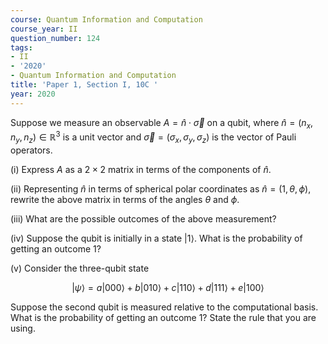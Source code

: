 ```yaml
---
course: Quantum Information and Computation
course_year: II
question_number: 124
tags:
- II
- '2020'
- Quantum Information and Computation
title: 'Paper 1, Section I, 10C '
year: 2020
---
```




Suppose we measure an observable $A=\hat{n} \cdot \vec{\sigma}$ on a qubit, where $\hat{n}=\left(n_{x}, n_{y}, n_{z}\right) \in \mathbb{R}^{3}$ is a unit vector and $\vec{\sigma}=\left(\sigma_{x}, \sigma_{y}, \sigma_{z}\right)$ is the vector of Pauli operators.

(i) Express $A$ as a $2 \times 2$ matrix in terms of the components of $\hat{n}$.

(ii) Representing $\hat{n}$ in terms of spherical polar coordinates as $\hat{n}=(1, \theta, \phi)$, rewrite the above matrix in terms of the angles $\theta$ and $\phi$.

(iii) What are the possible outcomes of the above measurement?

(iv) Suppose the qubit is initially in a state $|1\rangle$. What is the probability of getting an outcome 1?

(v) Consider the three-qubit state

$$|\psi\rangle=a|000\rangle+b|010\rangle+c|110\rangle+d|111\rangle+e|100\rangle$$

Suppose the second qubit is measured relative to the computational basis. What is the probability of getting an outcome 1? State the rule that you are using.